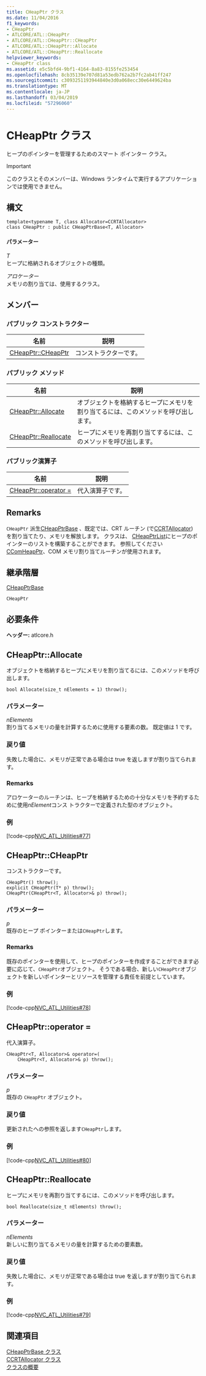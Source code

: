 ```yaml
---
title: CHeapPtr クラス
ms.date: 11/04/2016
f1_keywords:
- CHeapPtr
- ATLCORE/ATL::CHeapPtr
- ATLCORE/ATL::CHeapPtr::CHeapPtr
- ATLCORE/ATL::CHeapPtr::Allocate
- ATLCORE/ATL::CHeapPtr::Reallocate
helpviewer_keywords:
- CHeapPtr class
ms.assetid: e5c5bfd4-9bf1-4164-8a83-8155fe253454
ms.openlocfilehash: 8cb35139e707d81a53edb762a2b7fc2ab41ff247
ms.sourcegitcommit: c3093251193944840e3d0a068ecc30e6449624ba
ms.translationtype: MT
ms.contentlocale: ja-JP
ms.lasthandoff: 03/04/2019
ms.locfileid: "57296060"
---
```

# <a name="cheapptr-class"></a>CHeapPtr クラス

ヒープのポインターを管理するためのスマート ポインター クラス。

> [!IMPORTANT]
>  このクラスとそのメンバーは、Windows ランタイムで実行するアプリケーションでは使用できません。

## <a name="syntax"></a>構文

```
template<typename T, class Allocator=CCRTAllocator>
class CHeapPtr : public CHeapPtrBase<T, Allocator>
```

#### <a name="parameters"></a>パラメーター

*T*<br/>
ヒープに格納されるオブジェクトの種類。

*アロケーター*<br/>
メモリの割り当ては、使用するクラス。

## <a name="members"></a>メンバー

### <a name="public-constructors"></a>パブリック コンストラクター

|名前|説明|
|----------|-----------------|
|[CHeapPtr::CHeapPtr](#cheapptr)|コンストラクターです。|

### <a name="public-methods"></a>パブリック メソッド

|名前|説明|
|----------|-----------------|
|[CHeapPtr::Allocate](#allocate)|オブジェクトを格納するヒープにメモリを割り当てるには、このメソッドを呼び出します。|
|[CHeapPtr::Reallocate](#reallocate)|ヒープにメモリを再割り当てするには、このメソッドを呼び出します。|

### <a name="public-operators"></a>パブリック演算子

|名前|説明|
|----------|-----------------|
|[CHeapPtr::operator =](#operator_eq)|代入演算子です。|

## <a name="remarks"></a>Remarks

`CHeapPtr` 派生[CHeapPtrBase](../../atl/reference/cheapptrbase-class.md) 、既定では、CRT ルーチン (で[CCRTAllocator](../../atl/reference/ccrtallocator-class.md)) を割り当てたり、メモリを解放します。 クラスは、 [CHeapPtrList](../../atl/reference/cheapptrlist-class.md)にヒープのポインターのリストを構築することができます。 参照してください[CComHeapPtr](../../atl/reference/ccomheapptr-class.md)、COM メモリ割り当てルーチンが使用されます。

## <a name="inheritance-hierarchy"></a>継承階層

[CHeapPtrBase](../../atl/reference/cheapptrbase-class.md)

`CHeapPtr`

## <a name="requirements"></a>必要条件

**ヘッダー:** atlcore.h

##  <a name="allocate"></a>  CHeapPtr::Allocate

オブジェクトを格納するヒープにメモリを割り当てるには、このメソッドを呼び出します。

```
bool Allocate(size_t nElements = 1) throw();
```

### <a name="parameters"></a>パラメーター

*nElements*<br/>
割り当てるメモリの量を計算するために使用する要素の数。 既定値は 1 です。

### <a name="return-value"></a>戻り値

失敗した場合に、メモリが正常である場合は true を返しますが割り当てられます。

### <a name="remarks"></a>Remarks

アロケーターのルーチンは、ヒープを格納するための十分なメモリを予約するために使用*nElement*コンス トラクターで定義された型のオブジェクト。

### <a name="example"></a>例

[!code-cpp[NVC_ATL_Utilities#77](../../atl/codesnippet/cpp/cheapptr-class_1.cpp)]

##  <a name="cheapptr"></a>  CHeapPtr::CHeapPtr

コンストラクターです。

```
CHeapPtr() throw();
explicit CHeapPtr(T* p) throw();
CHeapPtr(CHeapPtr<T, Allocator>& p) throw();
```

### <a name="parameters"></a>パラメーター

*p*<br/>
既存のヒープ ポインターまたは`CHeapPtr`します。

### <a name="remarks"></a>Remarks

既存のポインターを使用して、ヒープのポインターを作成することができます必要に応じて、`CHeapPtr`オブジェクト。 そうである場合、新しい`CHeapPtr`オブジェクトを新しいポインターとリソースを管理する責任を前提としています。

### <a name="example"></a>例

[!code-cpp[NVC_ATL_Utilities#78](../../atl/codesnippet/cpp/cheapptr-class_2.cpp)]

##  <a name="operator_eq"></a>  CHeapPtr::operator =

代入演算子。

```
CHeapPtr<T, Allocator>& operator=(
    CHeapPtr<T, Allocator>& p) throw();
```

### <a name="parameters"></a>パラメーター

*p*<br/>
既存の `CHeapPtr` オブジェクト。

### <a name="return-value"></a>戻り値

更新されたへの参照を返します`CHeapPtr`します。

### <a name="example"></a>例

[!code-cpp[NVC_ATL_Utilities#80](../../atl/codesnippet/cpp/cheapptr-class_3.cpp)]

##  <a name="reallocate"></a>  CHeapPtr::Reallocate

ヒープにメモリを再割り当てするには、このメソッドを呼び出します。

```
bool Reallocate(size_t nElements) throw();
```

### <a name="parameters"></a>パラメーター

*nElements*<br/>
新しいに割り当てるメモリの量を計算するための要素数。

### <a name="return-value"></a>戻り値

失敗した場合に、メモリが正常である場合は true を返しますが割り当てられます。

### <a name="example"></a>例

[!code-cpp[NVC_ATL_Utilities#79](../../atl/codesnippet/cpp/cheapptr-class_4.cpp)]

## <a name="see-also"></a>関連項目

[CHeapPtrBase クラス](../../atl/reference/cheapptrbase-class.md)<br/>
[CCRTAllocator クラス](../../atl/reference/ccrtallocator-class.md)<br/>
[クラスの概要](../../atl/atl-class-overview.md)
